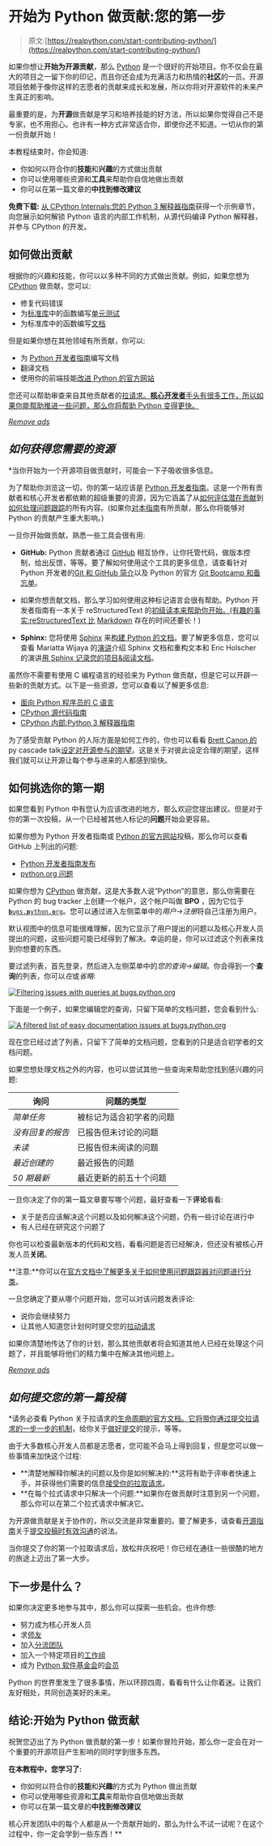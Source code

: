 # 开始为 Python 做贡献:您的第一步

> 原文:[https://realpython.com/start-contributing-python/](https://realpython.com/start-contributing-python/)

如果你想让**开始为开源贡献**，那么 [Python](https://github.com/python) 是一个很好的开始项目。你不仅会在最大的项目之一留下你的印记，而且你还会成为充满活力和热情的**社区**的一员。开源项目依赖于像你这样的志愿者的贡献来成长和发展，所以你将对开源软件的未来产生真正的影响。

最重要的是，为**开源**做贡献是学习和培养技能的好方法，所以如果你觉得自己不是专家，也不用担心。也许有一种方式非常适合你，即使你还不知道。一切从你的第一份贡献开始！

本教程结束时，你会知道:

*   你如何以符合你的**技能**和**兴趣**的方式做出贡献
*   你可以使用哪些资源和**工具**来帮助你自信地做出贡献
*   你可以在第一篇文章的**中找到修改建议**

**免费下载:** [从 CPython Internals:您的 Python 3 解释器指南](https://realpython.com/bonus/cpython-internals-sample/)获得一个示例章节，向您展示如何解锁 Python 语言的内部工作机制，从源代码编译 Python 解释器，并参与 CPython 的开发。

## 如何做出贡献

根据你的兴趣和技能，你可以以多种不同的方式做出贡献。例如，如果您想为 [CPython](https://github.com/python/cpython) 做贡献，您可以:

*   修复代码错误
*   为[标准库](https://docs.python.org/3/library/)中的函数编写[单元测试](https://realpython.com/python-testing/)
*   为标准库中的函数编写[文档](https://realpython.com/documenting-python-code/)

但是如果你想在其他领域有所贡献，你可以:

*   为 [Python 开发者指南](https://devguide.python.org/)编写文档
*   翻译文档
*   使用你的前端技能[改进 Python 的官方网站](https://github.com/python/pythondotorg)

您还可以帮助审查来自其他贡献者的[拉请求。**核心开发者**手头有很多工作，所以如果你能帮助推进一些问题，那么你将帮助 Python 变得更快。](https://github.com/python/cpython/pulls)

[*Remove ads*](/account/join/)

## *如何获得您需要的资源*

 *当你开始为一个开源项目做贡献时，可能会一下子吸收很多信息。

为了帮助你浏览这一切，你的第一站应该是 [Python 开发者指南](https://devguide.python.org/)。这是一个所有贡献者和核心开发者都依赖的超级重要的资源，因为它涵盖了从[如何评估潜在贡献](https://devguide.python.org/committing/)到[如何处理问题跟踪](https://devguide.python.org/tracker/)的所有内容。(如果你[对本指南](https://github.com/python/devguide)有所贡献，那么你将能够对 Python 的贡献产生重大影响。)

一旦你开始做贡献，熟悉一些工具会很有用:

*   **GitHub:** Python 贡献者通过 [GitHub](https://github.com/) 相互协作，让你托管代码，做版本控制，给出反馈，等等。要了解如何使用这个工具的更多信息，请查看针对 Python 开发者的[Git 和 GitHub 简介](https://realpython.com/python-git-github-intro/)以及 Python 的官方 [Git Bootcamp 和备忘单](https://devguide.python.org/gitbootcamp/)。

*   如果你想贡献文档，那么学习如何使用这种标记语言会很有帮助。Python 开发者指南有一本关于 reStructuredText 的[初级读本来帮助你开始。(有趣的事实:reStructuredText 比](https://devguide.python.org/documenting/?highlight=restructuredtext#restructuredtext-primer) [Markdown](https://en.wikipedia.org/wiki/Markdown) 存在的时间还要长！)

*   **Sphinx:** 您将使用 [Sphinx](https://pypi.org/project/Sphinx/) 来[构建 Python 的文档](https://devguide.python.org/documenting/?highlight=sphinx#building-the-documentation)。要了解更多信息，您可以查看 Mariatta Wijaya 的[演讲](https://realpython.com/interview-mariatta-wijaya/)介绍 Sphinx 文档和重构文本和 Eric Holscher 的演讲[用 Sphinx 记录您的项目&阅读文档](https://www.youtube.com/watch?v=hM4I58TA72g&lc=z13kszcxvuzcxpa3r23aibphiuiif3jax04&ab_channel=PyCon2016)。

虽然你不需要有使用 C 编程语言的经验来为 Python 做贡献，但是它可以开辟一些新的贡献方式。以下是一些资源，您可以查看以了解更多信息:

*   [面向 Python 程序员的 C 语言](https://realpython.com/c-for-python-programmers/)
*   [CPython 源代码指南](https://realpython.com/cpython-source-code-guide/)
*   [CPython 内部:Python 3 解释器指南](https://realpython.com/products/cpython-internals-book/)

为了感受贡献 Python 的人际方面是如何工作的，你也可以看看 [Brett Canon 的](https://realpython.com/podcasts/rpp/47/)py cascade talk[设定对开源参与的期望](https://www.youtube.com/watch?v=-Nk-8fSJM6I&ab_channel=PyCascades)。这是关于对彼此设定合理的期望，这样我们就可以让开源让每个参与进来的人都感到愉快。

## 如何挑选你的第一期

如果您看到 Python 中有您认为应该改进的地方，那么欢迎您提出建议。但是对于你的第一次投稿，从一个已经被其他人标记的**问题**开始会更容易。

如果你想为 Python 开发者指南或 [Python 的官方网站](https://www.python.org/)投稿，那么你可以查看 GitHub 上列出的问题:

*   [Python 开发者指南发布](https://github.com/python/devguide/issues)
*   [python.org 问题](https://github.com/python/pythondotorg/issues)

如果你想为 [CPython](https://github.com/python/cpython) 做贡献，这是大多数人说“Python”的意思，那么你需要在 Python 的 bug tracker 上创建一个帐户，这个帐户叫做 **BPO** ，因为它位于[**`b`**`ugs.`**`p`**`ython.`**`o`**`rg`](https://bugs.python.org/)。您可以通过进入左侧菜单中的*用户→注册*将自己注册为用户。

默认视图中的信息可能很难理解，因为它显示了用户提出的问题以及核心开发人员提出的问题，这些问题可能已经得到了解决。幸运的是，你可以过滤这个列表来找到你想要的东西。

要过滤列表，首先登录，然后进入左侧菜单中的*您的查询→编辑*。你会得到一个**查询**的列表，你可以*在*或*省略*:

[![Filtering issues with queries at bugs.python.org](img/57f581e23890842fb0288813a65ea51c.png)](https://files.realpython.com/media/Screen_Shot_2021-03-23_at_1.27.08_PM.e1e0c5aea57c.png)

下面是一个例子，如果您编辑您的查询，只留下简单的文档问题，您会看到什么:

[![A filtered list of easy documentation issues at bugs.python.org](img/9821e7ea2b0dfd9d80e61220217cfaa2.png)](https://files.realpython.com/media/Screen_Shot_2021-03-23_at_1.39.56_PM.c6cace4e910c.png)

现在您已经过滤了列表，只留下了简单的文档问题，您看到的只是适合初学者的文档问题。

如果您想处理文档之外的内容，也可以尝试其他一些查询来帮助您找到感兴趣的问题:

| 询问 | 问题的类型 |
| --- | --- |
| *简单任务* | 被标记为适合初学者的问题 |
| *没有回复的报告* | 已报告但未讨论的问题 |
| *未读* | 已报告但未阅读的问题 |
| *最近创建的* | 最近报告的问题 |
| *50 期最新* | 最近更新的前五十个问题 |

一旦你决定了你的第一篇文章要写哪个问题，最好查看一下**评论**看看:

*   关于是否应该解决这个问题以及如何解决这个问题，仍有一些讨论在进行中
*   有人已经在研究这个问题了

你也可以检查最新版本的代码和文档，看看问题是否已经解决，但还没有被核心开发人员**关闭**。

**注意:**你可以在[官方文档中了解更多关于如何使用问题跟踪器对问题进行分类](https://devguide.python.org/triaging/)。

一旦您确定了要从哪个问题开始，您可以对该问题发表评论:

*   说你会继续努力
*   让其他人知道您计划何时提交您的[拉动请求](https://docs.github.com/en/github/collaborating-with-issues-and-pull-requests/about-pull-requests)

如果你清楚地传达了你的计划，那么其他贡献者将会知道其他人已经在处理这个问题了，并且能够将他们的精力集中在解决其他问题上。

[*Remove ads*](/account/join/)

## *如何提交您的第一篇投稿*

 *请务必查看 Python 关于拉请求的[生命周期的官方文档。它将带你通过提交拉请求的](https://devguide.python.org/pullrequest/)[一步一步的机制](https://devguide.python.org/pullrequest/#step-by-step-guide)，给你关于[做好提交](https://devguide.python.org/pullrequest/#making-good-commits)的提示，等等。

由于大多数核心开发人员都是志愿者，您可能不会马上得到回复，但是您可以做一些事情来加快这个过程:

*   **清楚地解释你解决的问题以及你是如何解决的:**这将有助于评审者快速上手，并获得他们需要的信息[接受你的拉取请求](https://devguide.python.org/committing/)。
*   **在每个拉式请求中只解决一个问题:**如果你在做贡献时注意到另一个问题，那么你可以在第二个拉式请求中解决它。

为开源做贡献是关于协作的，所以交流是非常重要的。要了解更多，请查看[开源指南](https://opensource.guide)关于[提交投稿时有效沟通](https://opensource.guide/how-to-contribute/#how-to-submit-a-contribution)的说法。

当你提交了你的第一个拉取请求后，放松并庆祝吧！你已经在通往一些很酷的地方的旅途上迈出了第一大步。

## 下一步是什么？

如果你决定更多地参与其中，那么你可以探索一些机会。也许你想:

*   努力成为核心开发人员
*   求[师友](https://www.python.org/dev/core-mentorship/)
*   加入[分流团队](https://devguide.python.org/triaging/#becoming-a-member-of-the-python-triage-team)
*   加入一个特定项目的[工作组](https://www.python.org/psf/committees/)
*   成为 [Python 软件基金会](https://www.python.org/psf/)的[会员](https://pyfound.blogspot.com/2021/03/happy-anniversary-to-python-and-python.html)

Python 的世界里发生了很多事情，所以环顾四周，看看有什么让你着迷。让我们友好相处，共同创造美好的未来。

## 结论:开始为 Python 做贡献

祝贺您迈出了为 Python 做贡献的第一步！如果你冒险开始，那么你一定会在对一个重要的开源项目产生影响的同时学到很多东西。

**在本教程中，您学习了:**

*   你如何以符合你的**技能**和**兴趣**的方式为 Python 做出贡献
*   你可以使用哪些资源和**工具**来帮助你自信地做出贡献
*   你可以在第一篇文章的**中找到修改建议**

核心开发团队中的每个人都是从一个贡献开始的，那么为什么不试一试呢？在这个过程中，你一定会学到一些东西！**